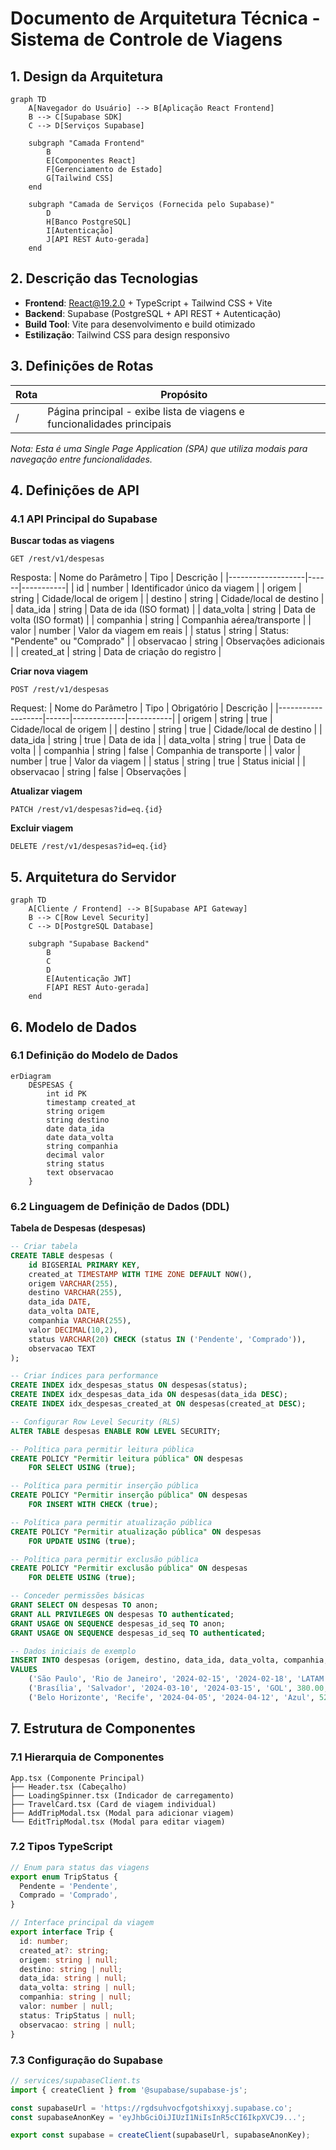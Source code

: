 # Documento de Arquitetura Técnica - Sistema de Controle de Viagens

## 1. Design da Arquitetura

```mermaid
graph TD
    A[Navegador do Usuário] --> B[Aplicação React Frontend]
    B --> C[Supabase SDK]
    C --> D[Serviços Supabase]

    subgraph "Camada Frontend"
        B
        E[Componentes React]
        F[Gerenciamento de Estado]
        G[Tailwind CSS]
    end

    subgraph "Camada de Serviços (Fornecida pelo Supabase)"
        D
        H[Banco PostgreSQL]
        I[Autenticação]
        J[API REST Auto-gerada]
    end
```

## 2. Descrição das Tecnologias

- **Frontend**: React@19.2.0 + TypeScript + Tailwind CSS + Vite
- **Backend**: Supabase (PostgreSQL + API REST + Autenticação)
- **Build Tool**: Vite para desenvolvimento e build otimizado
- **Estilização**: Tailwind CSS para design responsivo

## 3. Definições de Rotas

| Rota | Propósito |
|------|-----------|
| / | Página principal - exibe lista de viagens e funcionalidades principais |

*Nota: Esta é uma Single Page Application (SPA) que utiliza modais para navegação entre funcionalidades.*

## 4. Definições de API

### 4.1 API Principal do Supabase

**Buscar todas as viagens**
```
GET /rest/v1/despesas
```

Resposta:
| Nome do Parâmetro | Tipo | Descrição |
|-------------------|------|-----------|
| id | number | Identificador único da viagem |
| origem | string | Cidade/local de origem |
| destino | string | Cidade/local de destino |
| data_ida | string | Data de ida (ISO format) |
| data_volta | string | Data de volta (ISO format) |
| companhia | string | Companhia aérea/transporte |
| valor | number | Valor da viagem em reais |
| status | string | Status: "Pendente" ou "Comprado" |
| observacao | string | Observações adicionais |
| created_at | string | Data de criação do registro |

**Criar nova viagem**
```
POST /rest/v1/despesas
```

Request:
| Nome do Parâmetro | Tipo | Obrigatório | Descrição |
|-------------------|------|-------------|-----------|
| origem | string | true | Cidade/local de origem |
| destino | string | true | Cidade/local de destino |
| data_ida | string | true | Data de ida |
| data_volta | string | true | Data de volta |
| companhia | string | false | Companhia de transporte |
| valor | number | true | Valor da viagem |
| status | string | true | Status inicial |
| observacao | string | false | Observações |

**Atualizar viagem**
```
PATCH /rest/v1/despesas?id=eq.{id}
```

**Excluir viagem**
```
DELETE /rest/v1/despesas?id=eq.{id}
```

## 5. Arquitetura do Servidor

```mermaid
graph TD
    A[Cliente / Frontend] --> B[Supabase API Gateway]
    B --> C[Row Level Security]
    C --> D[PostgreSQL Database]
    
    subgraph "Supabase Backend"
        B
        C
        D
        E[Autenticação JWT]
        F[API REST Auto-gerada]
    end
```

## 6. Modelo de Dados

### 6.1 Definição do Modelo de Dados

```mermaid
erDiagram
    DESPESAS {
        int id PK
        timestamp created_at
        string origem
        string destino
        date data_ida
        date data_volta
        string companhia
        decimal valor
        string status
        text observacao
    }
```

### 6.2 Linguagem de Definição de Dados (DDL)

**Tabela de Despesas (despesas)**
```sql
-- Criar tabela
CREATE TABLE despesas (
    id BIGSERIAL PRIMARY KEY,
    created_at TIMESTAMP WITH TIME ZONE DEFAULT NOW(),
    origem VARCHAR(255),
    destino VARCHAR(255),
    data_ida DATE,
    data_volta DATE,
    companhia VARCHAR(255),
    valor DECIMAL(10,2),
    status VARCHAR(20) CHECK (status IN ('Pendente', 'Comprado')),
    observacao TEXT
);

-- Criar índices para performance
CREATE INDEX idx_despesas_status ON despesas(status);
CREATE INDEX idx_despesas_data_ida ON despesas(data_ida DESC);
CREATE INDEX idx_despesas_created_at ON despesas(created_at DESC);

-- Configurar Row Level Security (RLS)
ALTER TABLE despesas ENABLE ROW LEVEL SECURITY;

-- Política para permitir leitura pública
CREATE POLICY "Permitir leitura pública" ON despesas
    FOR SELECT USING (true);

-- Política para permitir inserção pública
CREATE POLICY "Permitir inserção pública" ON despesas
    FOR INSERT WITH CHECK (true);

-- Política para permitir atualização pública
CREATE POLICY "Permitir atualização pública" ON despesas
    FOR UPDATE USING (true);

-- Política para permitir exclusão pública
CREATE POLICY "Permitir exclusão pública" ON despesas
    FOR DELETE USING (true);

-- Conceder permissões básicas
GRANT SELECT ON despesas TO anon;
GRANT ALL PRIVILEGES ON despesas TO authenticated;
GRANT USAGE ON SEQUENCE despesas_id_seq TO anon;
GRANT USAGE ON SEQUENCE despesas_id_seq TO authenticated;

-- Dados iniciais de exemplo
INSERT INTO despesas (origem, destino, data_ida, data_volta, companhia, valor, status, observacao)
VALUES 
    ('São Paulo', 'Rio de Janeiro', '2024-02-15', '2024-02-18', 'LATAM', 450.00, 'Pendente', 'Viagem de negócios'),
    ('Brasília', 'Salvador', '2024-03-10', '2024-03-15', 'GOL', 380.00, 'Comprado', 'Férias'),
    ('Belo Horizonte', 'Recife', '2024-04-05', '2024-04-12', 'Azul', 520.00, 'Pendente', 'Conferência técnica');
```

## 7. Estrutura de Componentes

### 7.1 Hierarquia de Componentes

```
App.tsx (Componente Principal)
├── Header.tsx (Cabeçalho)
├── LoadingSpinner.tsx (Indicador de carregamento)
├── TravelCard.tsx (Card de viagem individual)
├── AddTripModal.tsx (Modal para adicionar viagem)
└── EditTripModal.tsx (Modal para editar viagem)
```

### 7.2 Tipos TypeScript

```typescript
// Enum para status das viagens
export enum TripStatus {
  Pendente = 'Pendente',
  Comprado = 'Comprado',
}

// Interface principal da viagem
export interface Trip {
  id: number;
  created_at?: string;
  origem: string | null;
  destino: string | null;
  data_ida: string | null;
  data_volta: string | null;
  companhia: string | null;
  valor: number | null;
  status: TripStatus | null;
  observacao: string | null;
}
```

### 7.3 Configuração do Supabase

```typescript
// services/supabaseClient.ts
import { createClient } from '@supabase/supabase-js';

const supabaseUrl = 'https://rgdsuhvocfgotshixxyj.supabase.co';
const supabaseAnonKey = 'eyJhbGciOiJIUzI1NiIsInR5cCI6IkpXVCJ9...';

export const supabase = createClient(supabaseUrl, supabaseAnonKey);
```